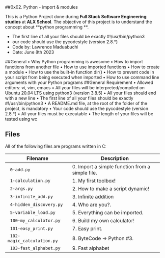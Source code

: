 ##0x02. Python - import & modules

This is a Python Project done during **Full Stack Software Engineering studies** at **ALX School**. The objective of this project is to understand the concept about **python programming **.

* The first line of all your files should be exactly #!/usr/bin/python3
* our code should use the pycodestyle (version 2.8.*)
* Code by: Lawrence Maduabuchi
* Date: June 8th 2023

##General
•	Why Python programming is awesome
•	How to import functions from another file
•	How to use imported functions
•	How to create a module
•	How to use the built-in function dir()
•	How to prevent code in your script from being executed when imported
•	How to use command line arguments with your Python programs
##General Requirement
•	Allowed editors: vi, vim, emacs
•	All your files will be interpreted/compiled on Ubuntu 20.04 LTS using python3 (version 3.8.5)
•	All your files should end with a new line
•	The first line of all your files should be exactly #!/usr/bin/python3
•	A README.md file, at the root of the folder of the project, is mandatory
•	Your code should use the pycodestyle (version 2.8.*)
•	All your files must be executable
•	The length of your files will be tested using wc

## Files
All of the following files are programs written in C:

| Filename | Description |
| -------- | ----------- |
| ` 0-add.py` |0. Import a simple function from a simple file.|
| ` 1-calculation.py` | 1. My first toolbox!|
| ` 2-args.py` | 2. How to make a script dynamic!|
| ` 3-infinite_add.py` | 3. Infinite addition|
| ` 4-hidden_discovery.py` | 4. Who are you?.|
| ` 5-variable_load.py` | 5. Everything can be imported.|
| ` 100-my_calculator.py` | 6. Build my own calculator!|
| ` 101-easy_print.py` | 7. Easy print.|
| ` 102-magic_calculation.py` | 8. ByteCode -> Python #3.|
| ` 103-fast_alphabet.py` | 9. Fast alphabet|
